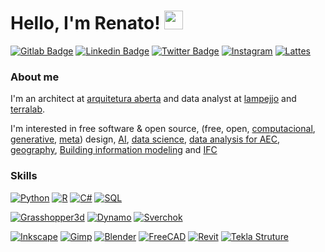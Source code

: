 # Hello, I'm Renato! <img src="https://raw.githubusercontent.com/MartinHeinz/MartinHeinz/master/wave.gif" width="30px">


[![Gitlab Badge](https://img.shields.io/badge/GitLab-100000?style=for-the-badge&logo=gitlab&logoColor=white)](https://gitlab.com/renatogcruz)
[![Linkedin Badge](https://img.shields.io/badge/LinkedIn-0077B5?style=for-the-badge&logo=linkedin&logoColor=white)](https://www.linkedin.com/in/renato-godoi-da-cruz-81632965/)
[![Twitter Badge](https://img.shields.io/badge/Twitter-1DA1F2?style=for-the-badge&logo=twitter&logoColor=white)](https://twitter.com/arq_renatogcruz)
[![Instagram](https://img.shields.io/badge/Instagram-E4405F?style=for-the-badge&logo=instagram&logoColor=white)](https://www.instagram.com/arq_renatocruz/)
[![Lattes](https://img.shields.io/badge/Lattes-1877F2?style=for-the-badge&logo=lattes&logoColor=white)](http://lattes.cnpq.br/5501612699856586)


### About me
I'm an architect at [arquitetura aberta](https://github.com/Arquitetura-Aberta) and  data analyst at [lampejjo](https://www.lampejjo.com/) and [terralab](http://www2.decom.ufop.br/terralab/).


I'm interested in free software & open source, (free, open, [computacional](https://github.com/renatogcruz/computational-design), [generative](https://github.com/renatogcruz/generative_design), [meta](https://github.com/renatogcruz/metadesign/tree/main)) design, [AI](https://github.com/renatogcruz/Artificial_Intelligence), [data science](https://github.com/renatogcruz/pos_data_science_analytics), [data analysis for AEC](https://github.com/renatogcruz/Data-science-for-architecture), [geography](https://github.com/renatogcruz/urban-planning-and-spatial-analysis), [Building information modeling](https://github.com/renatogcruz/BIM-Modeling) and [IFC](https://github.com/renatogcruz/Data-science-for-architecture/tree/main/ifc_analysis)


### Skills

[![Python](https://img.shields.io/badge/Python-14354C?style=for-the-badge&logo=python&logoColor=white)](https://github.com/renatogcruz/python)
[![R](https://img.shields.io/badge/R-276DC3?style=for-the-badge&logo=r&logoColor=white)](https://github.com/renatogcruz/R)
[![C#](https://img.shields.io/badge/C%23-239120?style=for-the-badge&logo=c-sharp&logoColor=white)](https://github.com/renatogcruz/c_sharp)
[![SQL](https://img.shields.io/badge/SQL-276DC3?style=for-the-badge&logo=sql&logoColor=white)](https://github.com/renatogcruz/sql)

[![Grasshopper3d](https://img.shields.io/badge/Grasshopper-239120?style=for-the-badge&logo=grasshopper&logoColor=white)](https://www.grasshopper3d.com/)
[![Dynamo](https://img.shields.io/badge/Dynamo-007ACC?style=for-the-badge&logo=dynamo&logoColor=white)](https://dynamobim.org/)
[![Sverchok](https://img.shields.io/badge/Sverchok-CC6699?style=for-the-badge&logo=sverchok&logoColor=white)](https://github.com/nortikin/sverchok)


[![Inkscape](https://img.shields.io/badge/Inkscape-000000?style=for-the-badge&logo=Inkscape&logoColor=white)](https://inkscape.org/)
[![Gimp](https://img.shields.io/badge/gimp-5C5543?style=for-the-badge&logo=gimp&logoColor=white)](https://www.gimp.org/)
[![Blender](https://img.shields.io/badge/blender-%23F5792A.svg?style=for-the-badge&logo=blender&logoColor=white)](https://www.blender.org/)
[![FreeCAD](https://img.shields.io/badge/FreeCAD-D24939?style=for-the-badge&logo=freecad&logoColor=white)](https://www.freecadweb.org/)
[![Revit](https://img.shields.io/badge/Revit-0062AD?style=for-the-badge&logo=revit-functions&logoColor=white)](https://www.autodesk.com.br/)
[![Tekla Struture](https://img.shields.io/badge/Tekla-Structure-00A1E0?style=for-the-badge&logo=Tekla&logoColor=white)](https://teklastructures.support.tekla.com/video-tutorials/pt-pt/steel-basics)



